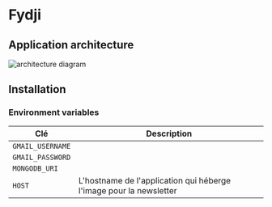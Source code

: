 # Fydji

## Application architecture

![architecture diagram](https://drive.google.com/file/d/1XcT1D-Q_Ldf0xmc2-pxUaPAus5C20zZm/view?usp=sharing)

## Installation

### Environment variables

| Clé              | Description                                                        |
| ---------------- | ------------------------------------------------------------------ |
| `GMAIL_USERNAME` |
| `GMAIL_PASSWORD` |
| `MONGODB_URI`    |
| `HOST`           | L'hostname de l'application qui héberge l'image pour la newsletter |
